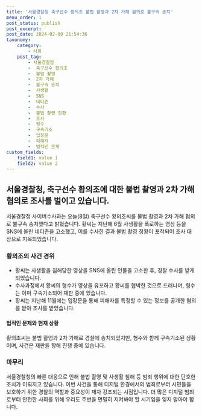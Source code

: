 ```yaml
---
title: '서울경찰청 축구선수 황의조 불법 촬영과 2차 가해 혐의로 불구속 송치'
menu_order: 1
post_status: publish
post_excerpt: 
post_date: 2024-02-08 21:54:36
taxonomy:
    category:
        - 사회
    post_tag:
        - 서울경찰청
        -  축구선수 황의조
        -  불법 촬영
        -  2차 가해
        -  불구속 송치
        -  사생활
        -  SNS
        -  네티즌
        -  수사
        -  불법 촬영 정황
        -  조사
        -  형수
        -  구속기소
        -  입장문
        -  피해자
        -  법적인 문제
custom_fields:
    field1: value 1
    field2: value 2
---
```


## 서울경찰청, 축구선수 황의조에 대한 불법 촬영과 2차 가해 혐의로 조사를 벌이고 있습니다.
서울경찰청 사이버수사과는 오늘(8일) 축구선수 황의조씨를 불법 촬영과 2차 가해 혐의로 불구속 송치했다고 밝혔습니다. 황씨는 지난해 6월 사생활을 폭로하는 영상 등을 SNS에 올린 네티즌을 고소했고, 이를 수사한 결과 불법 촬영 정황이 포착되어 조사 대상으로 지목되었습니다.
### 황의조의 사건 경위
- 황씨는 사생활을 침해당한 영상을 SNS에 올린 인물을 고소한 후, 경찰 수사를 받게 되었습니다.
- 수사과정에서 황씨의 형수가 영상을 유포하고 황씨를 협박한 것으로 드러나며, 형수는 이미 구속기소되어 재판 중에 있습니다.
- 황씨는 지난해 11월에는 입장문을 통해 피해자를 특정할 수 있는 정보를 공개한 혐의를 받아 조사를 받았습니다.
  
#### 법적인 문제와 현재 상황
황의조씨는 불법 촬영과 2차 가해로 경찰에 송치되었지만, 형수와 함께 구속기소된 상황이며, 사건은 재판을 향해 진행 중에 있습니다.
### 마무리
서울경찰청의 빠른 대응으로 인해 불법 촬영 및 사생활 침해 등 범죄 행위에 대한 단호한 조치가 이뤄지고 있습니다. 이번 사건을 통해 디지털 환경에서의 범죄로부터 시민들을 보호하기 위한 경찰의 역할과 중요성이 재차 강조되는 시점입니다. 더 많은 디지털 범죄로부터 안전한 사회를 위해 우리도 주변을 면밀히 지켜봐야 할 시기임을 잊지 말아야 합니다.

